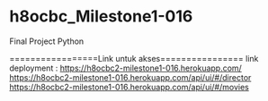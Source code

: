 # h8ocbc_Milestone1-016
Final Project Python


=================Link untuk akses================
link deployment : https://h8ocbc2-milestone1-016.herokuapp.com/ 
https://h8ocbc2-milestone1-016.herokuapp.com/api/ui/#/director
https://h8ocbc2-milestone1-016.herokuapp.com/api/ui/#/movies